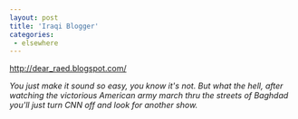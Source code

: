 ```yaml
---
layout: post
title: 'Iraqi Blogger'
categories:
 - elsewhere
---
```


<a href="http://dear_raed.blogspot.com/">http://dear_raed.blogspot.com/</a>



<i>You just make it sound so easy, you know it's not. But what the hell, after watching the victorious American army march thru the streets of Baghdad you'll just turn CNN off and look for another show.</i>

